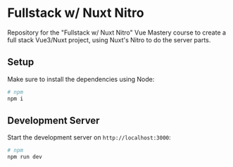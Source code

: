 # Fullstack w/ Nuxt Nitro

Repository for the "Fullstack w/ Nuxt Nitro" Vue Mastery course to create a full stack Vue3/Nuxt project, using Nuxt's Nitro to do the server parts.

## Setup

Make sure to install the dependencies using Node:

```bash
# npm
npm i
```

## Development Server

Start the development server on `http://localhost:3000`:

```bash
# npm
npm run dev
```
